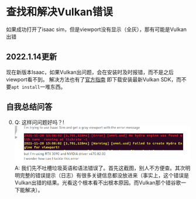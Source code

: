 # 查找和解决Vulkan错误
如果成功打开了isaac sim，但是viewport没有显示（全灰），那有可能是Vulkan出错
## 2022.1.14更新
现在新版本Isaac，如果Vulkan出问题，会在安装时及时报错，而不是之后viewport看不到。
解决方法也有了[官方指南](https://docs.omniverse.nvidia.com/app_isaacsim/prod_kit/linux-troubleshooting.html#q3-how-to-verify-a-correct-vulkan-setup-with-vulkaninfo-or-vulkaninfosdk-utility)
即下载安装最新Vulkan SDK，而不要`apt install`一堆东西。
## 自我总结问答
0. Q: 这样问问题好吗？!
![](installation/question.png)
A: 我们先不吐槽垃圾英语和语法错误了。首先这截图，别人不方便查。其次明明完整的错误提示（日志）有很多关键信息都没放进来（事实上，这个错误是Vulkan出错的结果。光看这个根本看不出根本原因。而Vulkan那个错谷歌一下能解决）。